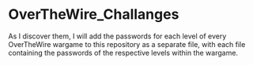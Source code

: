 # OverTheWire_Challanges
As I discover them, I will add the passwords for each level of every OverTheWire wargame to this repository as a separate file, with each file containing the passwords of the respective levels within the wargame.
